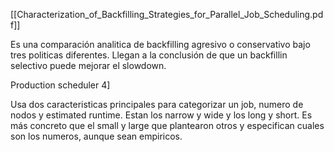 

[[Characterization_of_Backfilling_Strategies_for_Parallel_Job_Scheduling.pdf]]

Es una comparación analitica de backfilling agresivo o conservativo bajo tres politicas diferentes. Llegan a la conclusión de que un backfillin selectivo puede mejorar el slowdown.

Production scheduler 4]

Usa dos caracteristicas principales para categorizar un job, numero de nodos y estimated runtime. Estan los narrow y wide y los long y short. Es más concreto que el small y large que plantearon otros y especifican cuales son los numeros, aunque sean empiricos.